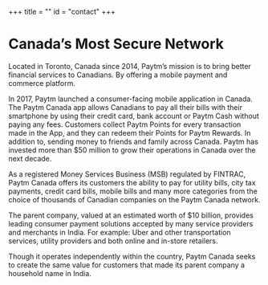 +++
title = ""
id = "contact"
+++

# Canada’s Most Secure Network

Located in Toronto, Canada since 2014, Paytm’s mission is to bring better financial services to Canadians. By offering a mobile payment and commerce platform.

In 2017, Paytm launched a consumer-facing mobile application in Canada. The Paytm Canada app allows Canadians to pay all their bills with their smartphone by using their credit card, bank account or Paytm Cash without paying any fees. Customers collect Paytm Points for every transaction made in the App, and they can redeem their Points for Paytm Rewards. In addition to, sending money to friends and family across Canada. Paytm has invested more than $50 million to grow their operations in Canada over the next decade.

As a registered Money Services Business (MSB) regulated by FINTRAC, Paytm Canada offers its customers the ability to pay for utility bills, city tax payments, credit card bills, mobile bills and many more categories from the choice of thousands of Canadian companies on the Paytm Canada network.

The parent company, valued at an estimated worth of $10 billion, provides leading consumer payment solutions accepted by many service providers and merchants in India. For example: Uber and other transportation services, utility providers and both online and in-store retailers.

Though it operates independently within the country, Paytm Canada seeks to create the same value for customers that made its parent company a household name in India.

